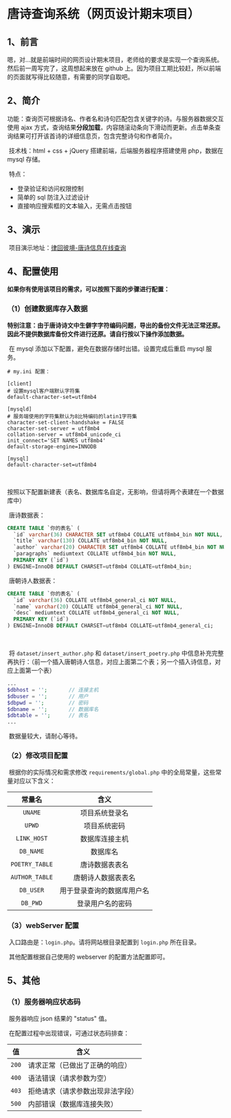 # 唐诗查询系统（网页设计期末项目）

## 1、前言

​	嗯，对...就是前端时间的网页设计期末项目，老师给的要求是实现一个查询系统。然后前一周写完了，这周想起来放在 github 上。因为项目工期比较赶，所以前端的页面就写得比较随意，有需要的同学自取吧。



## 2、简介

​	功能：查询页可根据诗名、作者名和诗句匹配包含关键字的诗。与服务器数据交互使用 ajax   方式，查询结果**分段加载**，内容随滚动条向下滑动而更新。点击单条查询结果可打开该首诗的详细信息页，包含完整诗句和作者简介。

​	技术栈：html + css + jQuery 搭建前端，后端服务器程序搭建使用 php，数据在 mysql 存储。

​	特点：

- 登录验证和访问权限控制
- 简单的 sql 防注入过滤设计
- 直接响应搜索框的文本输入，无需点击按钮



## 3、演示

​		项目演示地址：[律回彼境-唐诗信息在线查询](https://www.glowmem.com/poetryQuery/login)



## 4、配置使用

​	**如果你有使用该项目的需求，可以按照下面的步骤进行配置：**

### （1）创建数据库存入数据

​	**特别注意：由于唐诗诗文中生僻字字符编码问题，导出的备份文件无法正常还原。因此不提供数据库备份文件进行还原。请自行按以下操作添加数据。**

​	在 mysql 添加以下配置，避免在数据存储时出错。设置完成后重启 mysql 服务。

```text
# my.ini 配置：

[client]
# 设置mysql客户端默认字符集
default-character-set=utf8mb4
 
[mysqld]
# 服务端使用的字符集默认为8比特编码的latin1字符集
character-set-client-handshake = FALSE
character-set-server = utf8mb4
collation-server = utf8mb4_unicode_ci 
init_connect='SET NAMES utf8mb4'
default-storage-engine=INNODB

[mysql]
default-character-set=utf8mb4
```

​	

​	按照以下配置新建表（表名、数据库名自定，无影响，但请将两个表建在一个数据库中）

​	唐诗数据表：

``` sql
CREATE TABLE `你的表名` (
  `id` varchar(36) CHARACTER SET utf8mb4 COLLATE utf8mb4_bin NOT NULL,
  `title` varchar(130) COLLATE utf8mb4_bin NOT NULL,
  `author` varchar(20) CHARACTER SET utf8mb4 COLLATE utf8mb4_bin NOT NULL,
  `paragraphs` mediumtext COLLATE utf8mb4_bin NOT NULL,
  PRIMARY KEY (`id`)
) ENGINE=InnoDB DEFAULT CHARSET=utf8mb4 COLLATE=utf8mb4_bin;
```

​	唐朝诗人数据表：

```sql
CREATE TABLE `你的表名` (
  `id` varchar(36) COLLATE utf8mb4_general_ci NOT NULL,
  `name` varchar(20) COLLATE utf8mb4_general_ci NOT NULL,
  `desc` mediumtext COLLATE utf8mb4_general_ci NOT NULL,
  PRIMARY KEY (`id`)
) ENGINE=InnoDB DEFAULT CHARSET=utf8mb4 COLLATE=utf8mb4_general_ci;
```

​	

​	将 `dataset/insert_author.php` 和 `dataset/insert_poetry.php` 中信息补充完整再执行：（前一个插入唐朝诗人信息，对应上面第二个表；另一个插入诗信息，对应上面第一个表）

```php
...
$dbhost = '';		// 连接主机
$dbuser = '';		// 用户
$dbpwd = '';		// 密码
$dbname = '';		// 数据库名
$dbtable = '';		// 表名
...
```

​	数据量较大，请耐心等待。



### （2）修改项目配置

​	根据你的实际情况和需求修改 `requirements/global.php` 中的全局常量，这些常量对应以下含义：

|     常量名     |            含义            |
| :------------: | :------------------------: |
|    `UNAME`     |       项目系统登录名       |
|     `UPWD`     |        项目系统密码        |
|  `LINK_HOST`   |       数据库连接主机       |
|   `DB_NAME`    |          数据库名          |
| `POETRY_TABLE` |       唐诗数据表表名       |
| `AUTHOR_TABLE` |     唐朝诗人数据表表名     |
|   `DB_USER`    | 用于登录查询的数据库用户名 |
|    `DB_PWD`    |      登录用户名的密码      |



### （3）webServer 配置

​	入口路由是：`login.php`。请将网站根目录配置到 `login.php` 所在目录。

​	其他配置根据自己使用的 webserver 的配置方法配置即可。



## 5、其他

### （1）服务器响应状态码

​	服务器响应 json 结果的 "status" 值。

​	在配置过程中出现错误，可通过状态码排查：

| 值    | 含义                             |
| ----- | -------------------------------- |
| `200` | 请求正常（已做出了正确的响应）   |
| `400` | 语法错误（请求参数为空）         |
| `403` | 拒绝请求（请求参数出现非法字段） |
| `500` | 内部错误（数据库连接失败）       |

